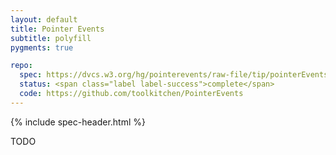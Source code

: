 ```yaml
---
layout: default
title: Pointer Events
subtitle: polyfill
pygments: true

repo:
  spec: https://dvcs.w3.org/hg/pointerevents/raw-file/tip/pointerEvents.html
  status: <span class="label label-success">complete</span>
  code: https://github.com/toolkitchen/PointerEvents
---
```


{% include spec-header.html %}

TODO